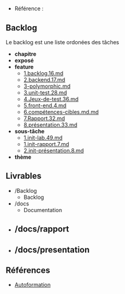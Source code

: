 #  

- Référence :   

 

## Backlog 

Le backlog est une liste ordonées des tâches 

- **chapitre** 
- **exposé** 
- **feature** 
  - [1.backlog.16.md](./Backlog/feature/1.backlog.16.md) 
  - [2.backend.17.md](./Backlog/feature/2.backend.17.md) 
  - [3-polymorphic.md](./Backlog/feature/3-polymorphic.md) 
  - [3.unit-test.28.md](./Backlog/feature/3.unit-test.28.md) 
  - [4.Jeux-de-test.36.md](./Backlog/feature/4.Jeux-de-test.36.md) 
  - [5.front-end.4.md](./Backlog/feature/5.front-end.4.md) 
  - [6.compétences-cibles.md.md](./Backlog/feature/6.compétences-cibles.md.md) 
  - [7.Rapport.32.md](./Backlog/feature/7.Rapport.32.md) 
  - [8.présentation.33.md](./Backlog/feature/8.présentation.33.md) 
- **sous-tâche** 
  - [1.init-lab.49.md](./Backlog/sous-tâche/1.init-lab.49.md) 
  - [1.init-rapport.7.md](./Backlog/sous-tâche/1.init-rapport.7.md) 
  - [2.init-présentation.8.md](./Backlog/sous-tâche/2.init-présentation.8.md) 
- **thème** 
## Livrables 

 

- /Backlog 
  - Backlog 
- /docs 
  - Documentation 
- /docs/rapport 
  -  
- /docs/presentation 
  -  
## Références 

 

- [Autoformation](#) 

